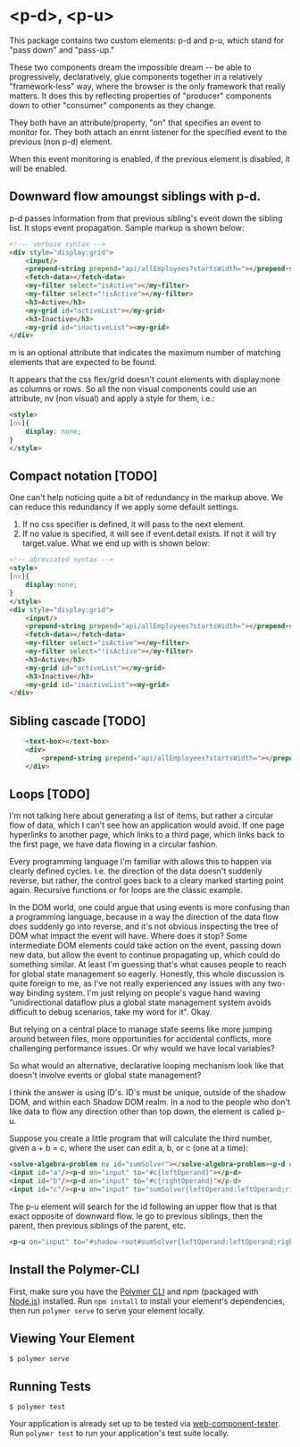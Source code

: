 # \<p-d\>, \<p-u\>

This package contains two custom elements:  p-d and p-u, which stand for "pass down" and "pass-up."

These two components dream the impossible dream -- be able to progressively, declaratively, glue components together in a relatively "framework-less" way, where the browser is the only framework that really matters.  It does this by reflecting properties of "producer" components down to other "consumer" components as they change.

They both have an attribute/property, "on" that specifies an event to monitor for.  They both attach an enrnt listener for the specified event to the previous (non p-d) element.

When this event monitoring is enabled, if the previous element is disabled, it will be enabled.

##  Downward flow amoungst siblings with p-d.

p-d  passes information from that previous sibling's event down the sibling list.  It stops event propagation.  Sample markup is shown below: 

```html
<!--- verbose syntax -->
<div style="display:grid">
    <input/>                                                                    <p-d on="input"          to="prepend-string{input:target.value}" m="1"></p-d>
    <prepend-string prepend="api/allEmployees?startsWidth="></prepend-string>   <p-d on="value-changed"  to="fetch-data{url:detail.value}" m="1"></p-d>
    <fetch-data></fetch-data>                                                   <p-d on="fetch-complete" to="my-filter{input:detail.value}" m="2"></p-d>
    <my-filter select="isActive"></my-filter>                                   <p-d on="value-changed"  to="#activeList{items:detail.value}" m="1"></p-d>
    <my-filter select="!isActive"></my-filter>                                  <p-d on="value-changed"  to="#inactiveList{items:target.value}" m="1"> </p-d>
    <h3>Active</h3>
    <my-grid id="activeList"></my-grid>
    <h3>Inactive</h3>
    <my-grid id="inactiveList"><my-grid>
</div>
```

m is an optional attribute that indicates the maximum number of matching elements that are expected to be found.

It appears that the css flex/grid doesn't count elements with display:none as columns or rows.  So all the non visual components could use an attribute, nv (non visual) and apply a style for them, i.e.: 

```html
<style>
[nv]{
    display: none;
}
</style>
```
## Compact notation [TODO]
One can't help noticing quite a bit of redundancy in the markup above.  We can reduce this redundancy if we apply some default settings.

1)  If no css specifier is defined, it will pass to the next element.
2)  If no value is specified, it will see if event.detail exists.  If not it will try target.value.  What we end up with is shown below:

```html
<!-- abreviated syntax -->
<style>
[nv]{
    display:none;
}
</style>
<div style="display:grid">
    <input/>                                                                    <p-d on="input"          to="{input}"></p-d>
    <prepend-string prepend="api/allEmployees?startsWidth="></prepend-string>   <p-d on="value-changed"  to="{url}"></p-d>
    <fetch-data></fetch-data>                                                   <p-d on="fetch-complete" to="my-filter{input}" m="2"></p-d>
    <my-filter select="isActive"></my-filter>                                   <p-d on="value-changed"  to="#activeList{items}" m="1"></p-d>
    <my-filter select="!isActive"></my-filter>                                  <p-d on="value-changed"  to="#inactiveList{items}" m="1"> </p-d>
    <h3>Active</h3>
    <my-grid id="activeList"></my-grid>
    <h3>Inactive</h3>
    <my-grid id="inactiveList"><my-grid>
</div>
```


## Sibling cascade [TODO]

```html
    <text-box></text-box>                                                               <p-d on="input" to="div" for-all="prepend-string{input}"></p-d>
    <div>
        <prepend-string prepend="api/allEmployees?startsWidth="></prepend-string>
    </div>
```

## Loops [TODO]

I'm not talking here about generating a list of items, but rather a circular flow of data, which I can't see how an application would avoid.  If one page hyperlinks to another page, which links to a third page, which links back to the first page, we have data flowing in a circular fashion.  

Every programming language I'm familiar with allows this to happen via clearly defined cycles.  I.e. the direction of the data doesn't suddenly reverse, but rather, the control goes back to a cleary marked starting point again. Recursive functions or for loops are the classic example. 

In the DOM world, one could argue that using events is more confusing than a programming language, because in a way the direction of the data flow *does* suddenly go into reverse, and it's not obvious inspecting the tree of DOM what impact the event will have. Where does it stop?  Some intermediate DOM elements could take action on the event, passing down new data, but allow the event to continue propagating up, which could do something similar.   At least I'm guessing that's what causes people to reach for global state management so eagerly.  Honestly, this whole discussion is quite foreign to me, as I've not really experienced any issues with any two-way binding system.  I'm just relying on people's vague hand waving "unidirectional dataflow plus a global state management system avoids difficult to debug scenarios, take my word for it".  Okay.

But relying on a central place to manage state seems like more jumping around between files, more opportunities for accidental conflicts, more challenging performance issues.   Or why would we have local variables? 

So what would an alternative, declarative looping mechanism look like that doesn't involve events or global state management?

I think the answer is using ID's.  ID's must be unique, outside of the shadow DOM, and within each Shadow DOM realm.  In a nod to the people who don't like data to flow any direction other than top down, the element is called p-u.

Suppose you create a little program that will calculate the third number, given a + b = c, where the user can edit a, b, or c (one at a time):

```html
<solve-algebra-problem nv id="sumSolver"></solve-algebra-problem><p-d on="first-operand-changed" to="#a"></p-d><p-d on="second-operand-changed" to="#b"></p-d>
<input id="a"/><p-d on="input" to="#c{leftOperand}"></p-d>
<input id="b"/><p-d on="input" to="#c{rightOperand}"</p-d>
<input id="c"/><p-u on="input" to="sumSolver{leftOperand:leftOperand;rightOperand:rightOperand;sum:value}"></p-u>
```

The p-u element will search for the id following an upper flow that is that exact opposite of downward flow.  Ie go to previous siblings, then the parent, then previous siblings of the parent, etc.

```html
<p-u on="input" to="#shadow-root#sumSolver{leftOperand:leftOperand;rightOperand:rightOperand;sum:value}"></p-u>
```

## Install the Polymer-CLI

First, make sure you have the [Polymer CLI](https://www.npmjs.com/package/polymer-cli) and npm (packaged with [Node.js](https://nodejs.org)) installed. Run `npm install` to install your element's dependencies, then run `polymer serve` to serve your element locally.

## Viewing Your Element

```
$ polymer serve
```

## Running Tests

```
$ polymer test
```

Your application is already set up to be tested via [web-component-tester](https://github.com/Polymer/web-component-tester). Run `polymer test` to run your application's test suite locally.
